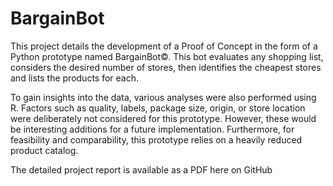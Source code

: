 # BargainBot

This project details the development of a Proof of Concept in the form of a Python prototype named BargainBot©. This bot evaluates any shopping list, considers the desired number of stores, then identifies the cheapest stores and lists the products for each.

To gain insights into the data, various analyses were also performed using R. Factors such as quality, labels, package size, origin, or store location were deliberately not considered for this prototype. However, these would be interesting additions for a future implementation. Furthermore, for feasibility and comparability, this prototype relies on a heavily reduced product catalog.

The detailed project report is available as a PDF here on GitHub
